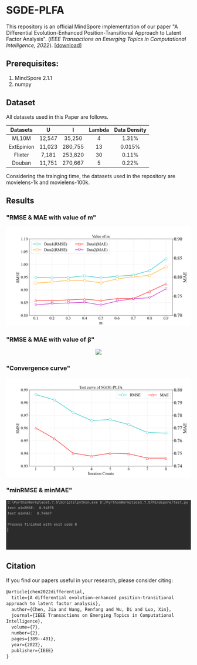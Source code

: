 # SGDE-PLFA

This repository is an official MindSpore implementation of our paper "A Differential Evolution-Enhanced Position-Transitional Approach to Latent Factor Analysis". (*IEEE Transactions on Emerging Topics in Computational Intelligence, 2022*). [[download](https://ieeexplore.ieee.org/abstract/document/9839514)]

## Prerequisites:

1. MindSpore 2.1.1
2. numpy

## Dataset

All datasets used in this Paper are follows.

|  Datasets  | U  |  I  | Lambda | Data Density |
| :--------: | :----: | :-----: | :----------: | :----------: |
|   ML10M    | 12,547 | 35,250  |      4       |    1.31%     |
| ExtEpinion | 11,023 | 280,755 |      13      |    0.015%    |
|  Flixter   | 7,181  | 253,820 |      30      |    0.11%     |
|   Douban   | 11,751 | 270,667 |      5       |    0.22%     |

Considering the trainging time, the datasets used in the repository are movielens-1k and movielens-100k.
## Results

### "RMSE & MAE with value of m"
<p align="center">
<img src="imgs/m.png"/>
</p>

### "RMSE & MAE with value of β"
<p align="center">
<img src="imgs/β.png"/>
</p>

### "Convergence curve"

<p align="center">
<img src="imgs/convergence.png"/>
</p>

### "minRMSE & minMAE"

<p align="center">
<img src="imgs/result.png"/>
</p>


## Citation

If you find our papers useful in your research, please consider citing:

```
@article{chen2022differential,
  title={A differential evolution-enhanced position-transitional approach to latent factor analysis},
  author={Chen, Jia and Wang, Renfang and Wu, Di and Luo, Xin},
  journal={IEEE Transactions on Emerging Topics in Computational Intelligence},
  volume={7},
  number={2},
  pages={389--401},
  year={2022},
  publisher={IEEE}
}
```

